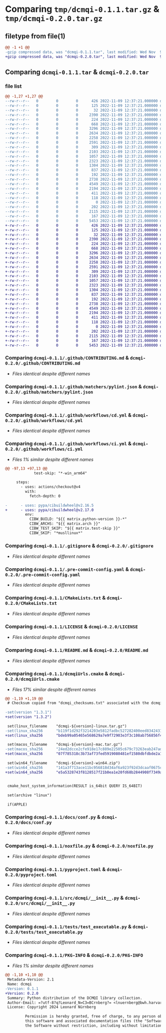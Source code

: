 # Comparing `tmp/dcmqi-0.1.1.tar.gz` & `tmp/dcmqi-0.2.0.tar.gz`

## filetype from file(1)

```diff
@@ -1 +1 @@
-gzip compressed data, was "dcmqi-0.1.1.tar", last modified: Wed Nov  9 12:37:21 2022, max compression
+gzip compressed data, was "dcmqi-0.2.0.tar", last modified: Wed Nov  9 12:37:21 2022, max compression
```

## Comparing `dcmqi-0.1.1.tar` & `dcmqi-0.2.0.tar`

### file list

```diff
@@ -1,27 +1,27 @@
--rw-r--r--   0        0        0      426 2022-11-09 12:37:21.000000 dcmqi-0.1.1/.copier-answers.yml
--rw-r--r--   0        0        0      125 2022-11-09 12:37:21.000000 dcmqi-0.1.1/.git_archival.txt
--rw-r--r--   0        0        0       32 2022-11-09 12:37:21.000000 dcmqi-0.1.1/.gitattributes
--rw-r--r--   0        0        0     2390 2022-11-09 12:37:21.000000 dcmqi-0.1.1/.github/CONTRIBUTING.md
--rw-r--r--   0        0        0      224 2022-11-09 12:37:21.000000 dcmqi-0.1.1/.github/dependabot.yml
--rw-r--r--   0        0        0      668 2022-11-09 12:37:21.000000 dcmqi-0.1.1/.github/matchers/pylint.json
--rw-r--r--   0        0        0     3296 2022-11-09 12:37:21.000000 dcmqi-0.1.1/.github/workflows/cd.yml
--rw-r--r--   0        0        0     2634 2022-11-09 12:37:21.000000 dcmqi-0.1.1/.github/workflows/ci.yml
--rw-r--r--   0        0        0     2258 2022-11-09 12:37:21.000000 dcmqi-0.1.1/.gitignore
--rw-r--r--   0        0        0     2591 2022-11-09 12:37:21.000000 dcmqi-0.1.1/.pre-commit-config.yaml
--rw-r--r--   0        0        0      309 2022-11-09 12:37:21.000000 dcmqi-0.1.1/.readthedocs.yaml
--rw-r--r--   0        0        0     2103 2022-11-09 12:37:21.000000 dcmqi-0.1.1/CMakeLists.txt
--rw-r--r--   0        0        0     1057 2022-11-09 12:37:21.000000 dcmqi-0.1.1/LICENSE
--rw-r--r--   0        0        0     2323 2022-11-09 12:37:21.000000 dcmqi-0.1.1/README.md
--rw-r--r--   0        0        0     1304 2022-11-09 12:37:21.000000 dcmqi-0.1.1/dcmqiUrls.cmake
--rw-r--r--   0        0        0      837 2022-11-09 12:37:21.000000 dcmqi-0.1.1/docs/conf.py
--rw-r--r--   0        0        0      192 2022-11-09 12:37:21.000000 dcmqi-0.1.1/docs/index.md
--rw-r--r--   0        0        0     2738 2022-11-09 12:37:21.000000 dcmqi-0.1.1/noxfile.py
--rw-r--r--   0        0        0     4549 2022-11-09 12:37:21.000000 dcmqi-0.1.1/pyproject.toml
--rw-r--r--   0        0        0     2194 2022-11-09 12:37:21.000000 dcmqi-0.1.1/src/dcmqi/__init__.py
--rw-r--r--   0        0        0      411 2022-11-09 12:37:21.000000 dcmqi-0.1.1/src/dcmqi/_version.py
--rw-r--r--   0        0        0      118 2022-11-09 12:37:21.000000 dcmqi-0.1.1/src/dcmqi/_version.pyi
--rw-r--r--   0        0        0        0 2022-11-09 12:37:21.000000 dcmqi-0.1.1/src/dcmqi/py.typed
--rw-r--r--   0        0        0      202 2022-11-09 12:37:21.000000 dcmqi-0.1.1/tests/__init__.py
--rw-r--r--   0        0        0     2115 2022-11-09 12:37:21.000000 dcmqi-0.1.1/tests/test_executable.py
--rw-r--r--   0        0        0      167 2022-11-09 12:37:21.000000 dcmqi-0.1.1/tests/test_package.py
--rw-r--r--   0        0        0     5453 2022-11-09 12:37:21.000000 dcmqi-0.1.1/PKG-INFO
+-rw-r--r--   0        0        0      426 2022-11-09 12:37:21.000000 dcmqi-0.2.0/.copier-answers.yml
+-rw-r--r--   0        0        0      125 2022-11-09 12:37:21.000000 dcmqi-0.2.0/.git_archival.txt
+-rw-r--r--   0        0        0       32 2022-11-09 12:37:21.000000 dcmqi-0.2.0/.gitattributes
+-rw-r--r--   0        0        0     2390 2022-11-09 12:37:21.000000 dcmqi-0.2.0/.github/CONTRIBUTING.md
+-rw-r--r--   0        0        0      224 2022-11-09 12:37:21.000000 dcmqi-0.2.0/.github/dependabot.yml
+-rw-r--r--   0        0        0      668 2022-11-09 12:37:21.000000 dcmqi-0.2.0/.github/matchers/pylint.json
+-rw-r--r--   0        0        0     3296 2022-11-09 12:37:21.000000 dcmqi-0.2.0/.github/workflows/cd.yml
+-rw-r--r--   0        0        0     2634 2022-11-09 12:37:21.000000 dcmqi-0.2.0/.github/workflows/ci.yml
+-rw-r--r--   0        0        0     2258 2022-11-09 12:37:21.000000 dcmqi-0.2.0/.gitignore
+-rw-r--r--   0        0        0     2591 2022-11-09 12:37:21.000000 dcmqi-0.2.0/.pre-commit-config.yaml
+-rw-r--r--   0        0        0      309 2022-11-09 12:37:21.000000 dcmqi-0.2.0/.readthedocs.yaml
+-rw-r--r--   0        0        0     2103 2022-11-09 12:37:21.000000 dcmqi-0.2.0/CMakeLists.txt
+-rw-r--r--   0        0        0     1057 2022-11-09 12:37:21.000000 dcmqi-0.2.0/LICENSE
+-rw-r--r--   0        0        0     2323 2022-11-09 12:37:21.000000 dcmqi-0.2.0/README.md
+-rw-r--r--   0        0        0     1304 2022-11-09 12:37:21.000000 dcmqi-0.2.0/dcmqiUrls.cmake
+-rw-r--r--   0        0        0      837 2022-11-09 12:37:21.000000 dcmqi-0.2.0/docs/conf.py
+-rw-r--r--   0        0        0      192 2022-11-09 12:37:21.000000 dcmqi-0.2.0/docs/index.md
+-rw-r--r--   0        0        0     2738 2022-11-09 12:37:21.000000 dcmqi-0.2.0/noxfile.py
+-rw-r--r--   0        0        0     4549 2022-11-09 12:37:21.000000 dcmqi-0.2.0/pyproject.toml
+-rw-r--r--   0        0        0     2194 2022-11-09 12:37:21.000000 dcmqi-0.2.0/src/dcmqi/__init__.py
+-rw-r--r--   0        0        0      411 2022-11-09 12:37:21.000000 dcmqi-0.2.0/src/dcmqi/_version.py
+-rw-r--r--   0        0        0      118 2022-11-09 12:37:21.000000 dcmqi-0.2.0/src/dcmqi/_version.pyi
+-rw-r--r--   0        0        0        0 2022-11-09 12:37:21.000000 dcmqi-0.2.0/src/dcmqi/py.typed
+-rw-r--r--   0        0        0      202 2022-11-09 12:37:21.000000 dcmqi-0.2.0/tests/__init__.py
+-rw-r--r--   0        0        0     2115 2022-11-09 12:37:21.000000 dcmqi-0.2.0/tests/test_executable.py
+-rw-r--r--   0        0        0      167 2022-11-09 12:37:21.000000 dcmqi-0.2.0/tests/test_package.py
+-rw-r--r--   0        0        0     5453 2022-11-09 12:37:21.000000 dcmqi-0.2.0/PKG-INFO
```

### Comparing `dcmqi-0.1.1/.github/CONTRIBUTING.md` & `dcmqi-0.2.0/.github/CONTRIBUTING.md`

 * *Files identical despite different names*

### Comparing `dcmqi-0.1.1/.github/matchers/pylint.json` & `dcmqi-0.2.0/.github/matchers/pylint.json`

 * *Files identical despite different names*

### Comparing `dcmqi-0.1.1/.github/workflows/cd.yml` & `dcmqi-0.2.0/.github/workflows/cd.yml`

 * *Files identical despite different names*

### Comparing `dcmqi-0.1.1/.github/workflows/ci.yml` & `dcmqi-0.2.0/.github/workflows/ci.yml`

 * *Files 1% similar despite different names*

```diff
@@ -97,13 +97,13 @@
             test-skip: "*-win_arm64"
 
     steps:
       - uses: actions/checkout@v4
         with:
           fetch-depth: 0
 
-      - uses: pypa/cibuildwheel@v2.16.5
+      - uses: pypa/cibuildwheel@v2.17.0
         env:
           CIBW_BUILD: "${{ matrix.python-version }}-*"
           CIBW_ARCHS: "${{ matrix.arch }}"
           CIBW_TEST_SKIP: "${{ matrix.test-skip }}"
           CIBW_SKIP: "*musllinux*"
```

### Comparing `dcmqi-0.1.1/.gitignore` & `dcmqi-0.2.0/.gitignore`

 * *Files identical despite different names*

### Comparing `dcmqi-0.1.1/.pre-commit-config.yaml` & `dcmqi-0.2.0/.pre-commit-config.yaml`

 * *Files identical despite different names*

### Comparing `dcmqi-0.1.1/CMakeLists.txt` & `dcmqi-0.2.0/CMakeLists.txt`

 * *Files identical despite different names*

### Comparing `dcmqi-0.1.1/LICENSE` & `dcmqi-0.2.0/LICENSE`

 * *Files identical despite different names*

### Comparing `dcmqi-0.1.1/README.md` & `dcmqi-0.2.0/README.md`

 * *Files identical despite different names*

### Comparing `dcmqi-0.1.1/dcmqiUrls.cmake` & `dcmqi-0.2.0/dcmqiUrls.cmake`

 * *Files 17% similar despite different names*

```diff
@@ -1,19 +1,19 @@
 # Checksum copied from "dcmqi_checksums.txt" associated with the dcmqi GitHub release
 
-set(version "1.3.1")
+set(version "1.3.2")
 
 set(linux_filename    "dcmqi-${version}-linux.tar.gz")
-set(linux_sha256      "b119f1d292f3214203e5812fadbc527282400eed8342431539411d62fcc91c89")
+set(linux_sha256      "bdeb99a05465e568629a7e9f72903e3f3c108ab756856f4f5e1c1a714df7c609")
 
 set(macos_filename    "dcmqi-${version}-mac.tar.gz")
-set(macos_sha256      "24ed2dcce2cfe918e17c889e22505c679c73263eab247ad291e19ab8b26ebf5a")
+set(macos_sha256      "07f785318c3b73af73fed5919080481ef1580dbfdbde2a1aec272736848cc417")
 
 set(win64_filename    "dcmqi-${version}-win64.zip")
-set(win64_sha256      "141a3f713ace11bc956818d34af6a923f92d3dcaaf0675c1c88db75f2ac221f4")
+set(win64_sha256      "e5a5328743f8128517f21b0ea1e20fd68b2844908f7349a5b40d7b0aa9af7374")
 
 
 cmake_host_system_information(RESULT is_64bit QUERY IS_64BIT)
 
 set(archive "linux")
 
 if(APPLE)
```

### Comparing `dcmqi-0.1.1/docs/conf.py` & `dcmqi-0.2.0/docs/conf.py`

 * *Files identical despite different names*

### Comparing `dcmqi-0.1.1/noxfile.py` & `dcmqi-0.2.0/noxfile.py`

 * *Files identical despite different names*

### Comparing `dcmqi-0.1.1/pyproject.toml` & `dcmqi-0.2.0/pyproject.toml`

 * *Files identical despite different names*

### Comparing `dcmqi-0.1.1/src/dcmqi/__init__.py` & `dcmqi-0.2.0/src/dcmqi/__init__.py`

 * *Files identical despite different names*

### Comparing `dcmqi-0.1.1/tests/test_executable.py` & `dcmqi-0.2.0/tests/test_executable.py`

 * *Files identical despite different names*

### Comparing `dcmqi-0.1.1/PKG-INFO` & `dcmqi-0.2.0/PKG-INFO`

 * *Files 1% similar despite different names*

```diff
@@ -1,10 +1,10 @@
 Metadata-Version: 2.1
 Name: dcmqi
-Version: 0.1.1
+Version: 0.2.0
 Summary: Python distribution of the DCMQI library collection.
 Author-Email: =?utf-8?q?Leonard_N=C3=BCrnberg?= <lnuernberg@bwh.harvard.edu>
 License: Copyright 2024 Leonard Nürnberg
         
         Permission is hereby granted, free of charge, to any person obtaining a copy of
         this software and associated documentation files (the "Software"), to deal in
         the Software without restriction, including without limitation the rights to
```

